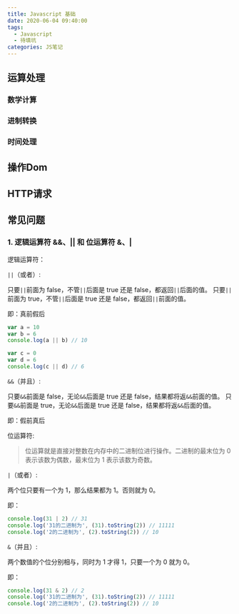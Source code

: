 ```yaml
---
title: Javascript 基础
date: 2020-06-04 09:40:00
tags:
  - Javascript
  - 待填坑
categories: JS笔记
---
```


<!--more-->

## 运算处理

### 数学计算

### 进制转换

### 时间处理

## 操作Dom

## HTTP请求

## 常见问题

### 1. 逻辑运算符 &&、|| 和 位运算符 &、|

逻辑运算符：

`||`（或者）:

只要`||`前面为 false，不管`||`后面是 true 还是 false，都返回`||`后面的值。
只要`||`前面为 true，不管`||`后面是 true 还是 false，都返回`||`前面的值。

即：真前假后

```javascript
var a = 10
var b = 6
console.log(a || b) // 10
```

```javascript
var c = 0
var d = 6
console.log(c || d) // 6
```

`&&`（并且）:

只要`&&`前面是 false，无论`&&`后面是 true 还是 false，结果都将返`&&`前面的值。
只要`&&`前面是 true，无论`&&`后面是 true 还是 false，结果都将返`&&`后面的值。

即：假前真后

位运算符:

> 位运算就是直接对整数在内存中的二进制位进行操作。二进制的最末位为 0 表示该数为偶数，最末位为 1 表示该数为奇数。

`|`（或者）:

两个位只要有一个为 1，那么结果都为 1。否则就为 0。

即：

```javascript
console.log(31 | 2) // 31
console.log('31的二进制为', (31).toString(2)) // 11111
console.log('2的二进制为', (2).toString(2)) // 10
```

`&`（并且）:

两个数值的个位分别相与，同时为 1 才得 1，只要一个为 0 就为 0。

即：

```javascript
console.log(31 & 2) // 2
console.log('31的二进制为', (31).toString(2)) // 11111
console.log('2的二进制为', (2).toString(2)) // 10
```
